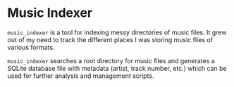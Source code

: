 # Music Indexer

`music_indexer` is a tool for indexing messy directories of music files. It grew out of my need to track the different places
I was storing music files of various formats.

`music_indexer` searches a root directory for music files and generates a SQLite database file with metadata (artist, track number, etc.)
which can be used for further analysis and management scripts.
